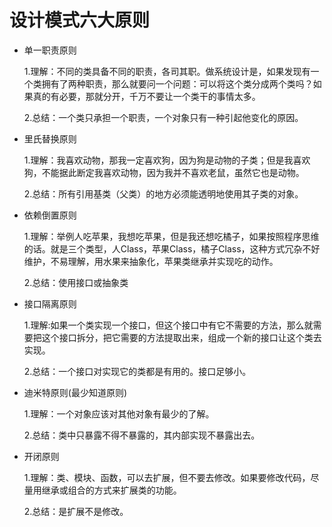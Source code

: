 <!--
 * @Autor: 卢建
 * @LastEditors: 卢建
 * @Description: 六大原则
 * @Date: 2021-02-04 17:18:48
 * @LastEditTime: 2021-02-04 17:26:14
-->
# 设计模式六大原则

* 单一职责原则

    1.理解：不同的类具备不同的职责，各司其职。做系统设计是，如果发现有一个类拥有了两种职责，那么就要问一个问题：可以将这个类分成两个类吗？如果真的有必要，那就分开，千万不要让一个类干的事情太多。

    2.总结：一个类只承担一个职责，一个对象只有一种引起他变化的原因。

* 里氏替换原则

    1.理解：我喜欢动物，那我一定喜欢狗，因为狗是动物的子类；但是我喜欢狗，不能据此断定我喜欢动物，因为我并不喜欢老鼠，虽然它也是动物。

    2.总结：所有引用基类（父类）的地方必须能透明地使用其子类的对象。

* 依赖倒置原则

    1.理解：举例人吃苹果，我想吃苹果，但是我还想吃橘子，如果按照程序思维的话。就是三个类型，人Class，苹果Class，橘子Class，这种方式冗杂不好维护，不易理解，用水果来抽象化，苹果类继承并实现吃的动作。

    2.总结：使用接口或抽象类

* 接口隔离原则

    1.理解:如果一个类实现一个接口，但这个接口中有它不需要的方法，那么就需要把这个接口拆分，把它需要的方法提取出来，组成一个新的接口让这个类去实现。

    2.总结：一个接口对实现它的类都是有用的。接口足够小。

* 迪米特原则(最少知道原则)

    1.理解：一个对象应该对其他对象有最少的了解。

    2.总结：类中只暴露不得不暴露的，其内部实现不暴露出去。

* 开闭原则

    1.理解：类、模块、函数，可以去扩展，但不要去修改。如果要修改代码，尽量用继承或组合的方式来扩展类的功能。

    2.总结：是扩展不是修改。